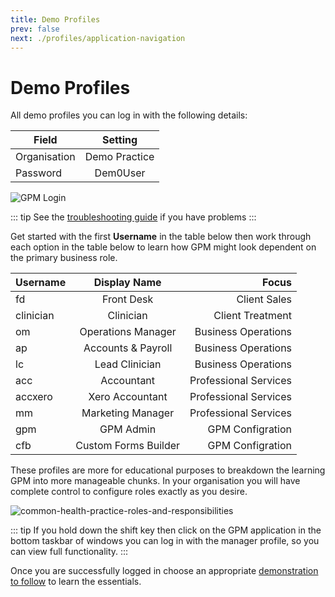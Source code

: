 ```yaml
---
title: Demo Profiles
prev: false
next: ./profiles/application-navigation
---
```


# Demo Profiles

All demo profiles you can log in with the following details:

| Field        |    Setting    |
| ------------ | :-----------: |
| Organisation | Demo Practice |
| Password     |   Dem0User    |

![GPM Login](https://drive.google.com/uc?id=1a1-c4ygdIjA3VoJ79guyId0u0XReBYNi)

::: tip
See the [troubleshooting guide](http://docs.gensolve.com/help/gpm_uk/desktop/Processes/Installation___Troubleshooting/Logging_In.htm?rhtocid=7.1.0_2#) if you have problems
:::

Get started with the first **Username** in the table below then work through each option in the table below to learn how GPM might look dependent on the primary business role.

| Username  |     Display Name     |                 Focus |
| --------- | :------------------: | --------------------: |
| fd        |      Front Desk      |          Client Sales |
| clinician |      Clinician       |      Client Treatment |
| om        |  Operations Manager  |   Business Operations |
| ap        |  Accounts & Payroll  |   Business Operations |
| lc        |    Lead Clinician    |   Business Operations |
| acc       |      Accountant      | Professional Services |
| accxero   |   Xero Accountant    | Professional Services |
| mm        |  Marketing Manager   | Professional Services |
| gpm       |      GPM Admin       |      GPM Configration |
| cfb       | Custom Forms Builder |      GPM Configration |

These profiles are more for educational purposes to breakdown the learning GPM into more manageable chunks. In your organisation you will have complete control to configure roles exactly as you desire.

![common-health-practice-roles-and-responsibilities](https://drive.google.com/uc?id=1_85fzFafOpCNIkbkKoCnLqtNYTDWdgY2)

::: tip
If you hold down the shift key then click on the GPM application in the bottom taskbar of windows you can log in with the manager profile, so you can view full functionality.
:::

Once you are successfully logged in choose an appropriate [demonstration to follow](../demonstration/) to learn the essentials.
